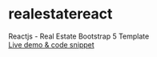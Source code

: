 # realestatereact
Reactjs - Real Estate Bootstrap 5 Template<br>
[Live demo & code snippet
](https://therichpost.com/reactjs-real-estate-bootstrap-5-template/)
